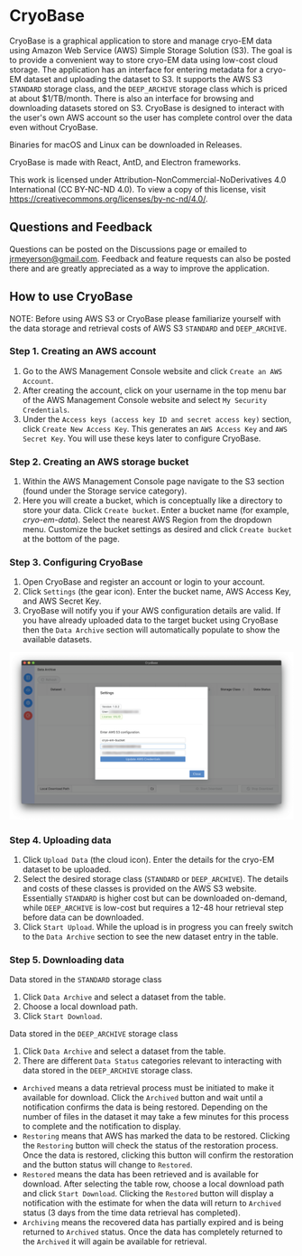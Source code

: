 # CryoBase

CryoBase is a graphical application to store and manage cryo-EM data using Amazon Web Service (AWS) Simple Storage Solution (S3). The goal is to provide a convenient way to store cryo-EM data using low-cost cloud storage. The application has an interface for entering metadata for a cryo-EM dataset and uploading the dataset to S3. It supports the AWS S3 `STANDARD` storage class, and the `DEEP_ARCHIVE` storage class which is priced at about $1/TB/month. There is also an interface for browsing and downloading datasets stored on S3. CryoBase is designed to interact with the user's own AWS account so the user has complete control over the data even without CryoBase. 

Binaries for macOS and Linux can be downloaded in Releases.

CryoBase is made with React, AntD, and Electron frameworks.

This work is licensed under Attribution-NonCommercial-NoDerivatives 4.0 International (CC BY-NC-ND 4.0). To view a copy of this license, visit https://creativecommons.org/licenses/by-nc-nd/4.0/.

## Questions and Feedback
Questions can be posted on the Discussions page or emailed to jrmeyerson@gmail.com. Feedback and feature requests can also be posted there and are greatly appreciated as a way to improve the application.

## How to use CryoBase
NOTE: Before using AWS S3 or CryoBase please familiarize yourself with the data storage and retrieval costs of AWS S3 `STANDARD` and `DEEP_ARCHIVE`.

### Step 1. Creating an AWS account
1. Go to the AWS Management Console website and click `Create an AWS Account`.
2. After creating the account, click on your username in the top menu bar of the AWS Management Console website and select `My Security Credentials`.
3. Under the `Access keys (access key ID and secret access key)` section, click `Create New Access Key`. This generates an `AWS Access Key` and `AWS Secret Key`. You will use these keys later to configure CryoBase.

### Step 2. Creating an AWS storage bucket
1. Within the AWS Management Console page navigate to the S3 section (found under the Storage service category).
2. Here you will create a bucket, which is conceptually like a directory to store your data. Click `Create bucket`. Enter a bucket name (for example, *cryo-em-data*). Select the nearest AWS Region from the dropdown menu. Customize the bucket settings as desired and click `Create bucket` at the bottom of the page.

### Step 3. Configuring CryoBase
1. Open CryoBase and register an account or login to your account.
2. Click `Settings` (the gear icon). Enter the bucket name, AWS Access Key, and AWS Secret Key.
3. CryoBase will notify you if your AWS configuration details are valid. If you have already uploaded data to the target bucket using CryoBase then the `Data Archive` section will automatically populate to show the available datasets.

![alt text](https://github.com/joelmeyerson/cryobase-app/blob/main/settings.png?raw=true)

### Step 4. Uploading data
1. Click `Upload Data` (the cloud icon). Enter the details for the cryo-EM dataset to be uploaded.
2. Select the desired storage class (`STANDARD` or `DEEP_ARCHIVE`). The details and costs of these classes is provided on the AWS S3 website. Essentially `STANDARD` is higher cost but can be downloaded on-demand, while `DEEP_ARCHIVE` is low-cost but requires a 12-48 hour retrieval step before data can be downloaded.
3. Click `Start Upload`. While the upload is in progress you can freely switch to the `Data Archive` section to see the new dataset entry in the table.

### Step 5. Downloading data
Data stored in the `STANDARD` storage class
1. Click `Data Archive` and select a dataset from the table.
2. Choose a local download path.
3. Click `Start Download`.

Data stored in the `DEEP_ARCHIVE` storage class
1. Click `Data Archive` and select a dataset from the table.
2. There are different `Data Status` categories relevant to interacting with data stored in the `DEEP_ARCHIVE` storage class.
* `Archived` means a data retrieval process must be initiated to make it available for download. Click the `Archived` button and wait until a notification confirms the data is being restored. Depending on the number of files in the dataset it may take a few minutes for this process to complete and the notification to display.
* `Restoring` means that AWS has marked the data to be restored. Clicking the `Restoring` button will check the status of the restoration process. Once the data is restored, clicking this button will confirm the restoration and the button status will change to `Restored`.
* `Restored` means the data has been retrieved and is available for download. After selecting the table row, choose a local download path and click `Start Download`. Clicking the `Restored` button will display a notification with the estimate for when the data will return to `Archived` status (3 days from the time data retrieval has completed).
* `Archiving` means the recovered data has partially expired and is being returned to `Archived` status. Once the data has completely returned to the `Archived` it will again be available for retrieval.
